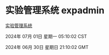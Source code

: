 # 实验管理系统 expadmin
[实验管理系统](http://219.139.197.100:56808/expadmin-782313d2-e1b1-4ea7-932e-3a55e6a1a4d0/)

2024年 07月 01日 星期一 05:10:02 CST

2024年 06月 30日 星期日 21:10:02 GMT
